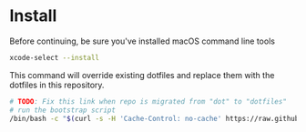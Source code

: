 # Install

Before continuing, be sure you've installed macOS command line tools

```sh
xcode-select --install
```

This command will override existing dotfiles and replace them with the dotfiles in this repository.

```sh
# TODO: Fix this link when repo is migrated from "dot" to "dotfiles"
# run the bootstrap script
/bin/bash -c "$(curl -s -H 'Cache-Control: no-cache' https://raw.githubusercontent.com/jacksonblankenship/dot/main/.config/dotfiles/bootstrap.sh)" && exit
```
